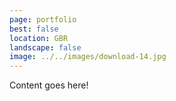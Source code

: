 ```yaml
---
page: portfolio
best: false
location: GBR
landscape: false
image: ../../images/download-14.jpg
---
```

Content goes here!
